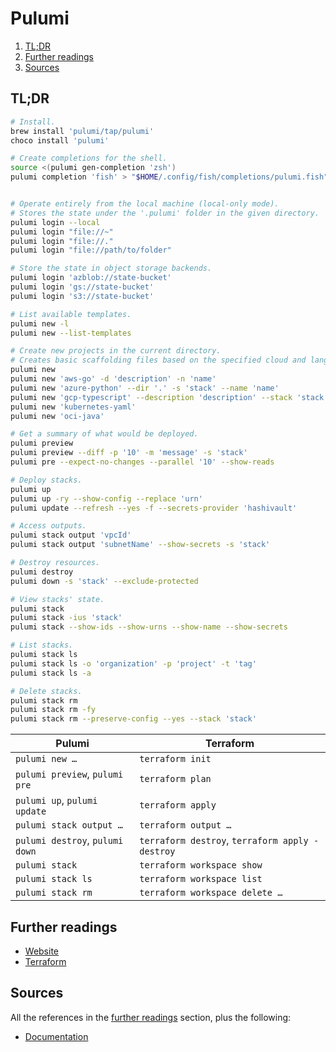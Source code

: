 # Pulumi

1. [TL;DR](#tldr)
1. [Further readings](#further-readings)
1. [Sources](#sources)

## TL;DR

```sh
# Install.
brew install 'pulumi/tap/pulumi'
choco install 'pulumi'

# Create completions for the shell.
source <(pulumi gen-completion 'zsh')
pulumi completion 'fish' > "$HOME/.config/fish/completions/pulumi.fish"


# Operate entirely from the local machine (local-only mode).
# Stores the state under the '.pulumi' folder in the given directory.
pulumi login --local
pulumi login "file://~"
pulumi login "file://."
pulumi login "file://path/to/folder"

# Store the state in object storage backends.
pulumi login 'azblob://state-bucket'
pulumi login 'gs://state-bucket'
pulumi login 's3://state-bucket'

# List available templates.
pulumi new -l
pulumi new --list-templates

# Create new projects in the current directory.
# Creates basic scaffolding files based on the specified cloud and language.
pulumi new
pulumi new 'aws-go' -d 'description' -n 'name'
pulumi new 'azure-python' --dir '.' -s 'stack' --name 'name'
pulumi new 'gcp-typescript' --description 'description' --stack 'stack'
pulumi new 'kubernetes-yaml'
pulumi new 'oci-java'

# Get a summary of what would be deployed.
pulumi preview
pulumi preview --diff -p '10' -m 'message' -s 'stack'
pulumi pre --expect-no-changes --parallel '10' --show-reads

# Deploy stacks.
pulumi up
pulumi up -ry --show-config --replace 'urn'
pulumi update --refresh --yes -f --secrets-provider 'hashivault'

# Access outputs.
pulumi stack output 'vpcId'
pulumi stack output 'subnetName' --show-secrets -s 'stack'

# Destroy resources.
pulumi destroy
pulumi down -s 'stack' --exclude-protected

# View stacks' state.
pulumi stack
pulumi stack -ius 'stack'
pulumi stack --show-ids --show-urns --show-name --show-secrets

# List stacks.
pulumi stack ls
pulumi stack ls -o 'organization' -p 'project' -t 'tag'
pulumi stack ls -a

# Delete stacks.
pulumi stack rm
pulumi stack rm -fy
pulumi stack rm --preserve-config --yes --stack 'stack'
```

| Pulumi                          | Terraform                                       |
| ------------------------------- | ----------------------------------------------- |
| `pulumi new …`                  | `terraform init`                                |
| `pulumi preview`, `pulumi pre`  | `terraform plan`                                |
| `pulumi up`, `pulumi update`    | `terraform apply`                               |
| `pulumi stack output …`         | `terraform output …`                            |
| `pulumi destroy`, `pulumi down` | `terraform destroy`, `terraform apply -destroy` |
| `pulumi stack`                  | `terraform workspace show`                      |
| `pulumi stack ls`               | `terraform workspace list`                      |
| `pulumi stack rm`               | `terraform workspace delete …`                  |

## Further readings

- [Website]
- [Terraform]

## Sources

All the references in the [further readings] section, plus the following:

- [Documentation]

<!--
  References
  -->

<!-- In-article sections -->
[further readings]: #further-readings

<!-- Knowledge base -->
[terraform]: terraform.md

<!-- Files -->
<!-- Upstream -->
[documentation]: https://www.pulumi.com/docs/
[website]: https://www.pulumi.com/

<!-- Others -->
